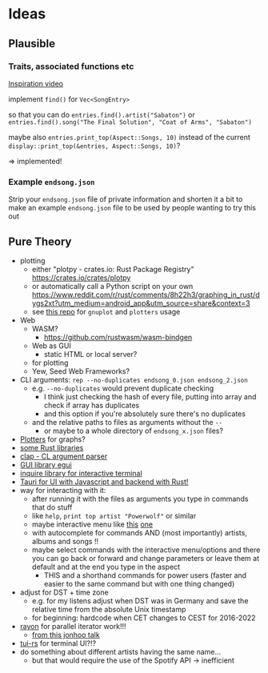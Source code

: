 # Ideas

## Plausible

### Traits, associated functions etc

[Inspiration video](https://youtu.be/bnnacleqg6k)

implement `find()` for `Vec<SongEntry>`

so that you can do `entries.find().artist("Sabaton")`
or `entries.find().song("The Final Solution", "Coat of Arms", "Sabaton")`

maybe also `entries.print_top(Aspect::Songs, 10)` instead of the current
`display::print_top(&entries, Aspect::Songs, 10)`?

=> implemented!

### Example `endsong.json`

Strip your `endsong.json` file of private information and shorten it a bit
to make an example `endsong.json` file to be used by people wanting to try this out

## Pure Theory

- plotting
  - either "plotpy - crates.io: Rust Package Registry" <https://crates.io/crates/plotpy>
  - or automatically call a Python script on your own <https://www.reddit.com/r/rust/comments/8h22h3/graphing_in_rust/dygs2xt?utm_medium=android_app&utm_source=share&context=3>
  - see [this repo](https://github.com/bheisler/cargo-criterion) for `gnuplot` and `plotters` usage
- Web
  - WASM?
    - <https://github.com/rustwasm/wasm-bindgen>
  - Web as GUI
    - static HTML or local server?
  - for plotting
  - Yew, Seed Web Frameworks?
- CLI arguments: `rep --no-duplicates endsong_0.json endsong_2.json`
  - e.g. `--no-duplicates` would prevent duplicate checking
    - I think just checking the hash of every file, putting into array and check if array has duplicates
    - and this option if you're absolutely sure there's no duplicates
  - and the relative paths to files as arguments without the `--`
    - or maybe to a whole directory of `endsong_x.json` files?
- [Plotters](https://old.reddit.com/r/rust/comments/ude3lz/plotters_is_back/) for graphs?
- [some Rust libraries](https://old.reddit.com/r/rust/comments/uevmnx/what_crates_would_you_consider_essential/)
- [clap - CL argument parser](https://docs.rs/clap/latest/clap/)
- [GUI library egui](https://old.reddit.com/r/rust/comments/ugefgv/egui_018_released/)
- [inquire library for interactive terminal](https://docs.rs/inquire/latest/inquire/)
- [Tauri for UI with Javascript and backend with Rust!](https://youtu.be/-X8evddpu7M)
- way for interacting with it:
  - after running it with the files as arguments you type in commands that do stuff
  - like `help`, `print top artist "Powerwolf"` or similar
  - maybe interactive menu like [this](https://code.visualstudio.com/api/extension-guides/color-theme#create-a-new-color-theme) [one](https://code.visualstudio.com/assets/api/extension-guides/color-theme/yocode-colortheme.png)
  - with autocomplete for commands AND (most importantly) artists, albums and songs !!
  - maybe select commands with the interactive menu/options and there you can go back or forward and change parameters or leave them at default and at the end you type in the aspect
    - THIS and a shorthand commands for power users (faster and easier to the same command but with one thing changed)
- adjust for DST + time zone
  - e.g. for my listens adjust when DST was in Germany and save the relative time from the absolute Unix timestamp
  - for beginning: hardcode when CET changes to CEST for 2016-2022
- [rayon](https://github.com/rayon-rs/rayon) for parallel iterator work!!!
  - [from this jonhoo talk](https://youtu.be/DnT-LUQgc7s?t=1516)
- [tui-rs](https://github.com/fdehau/tui-rs) for terminal UI?!?
- do something about different artists having the same name...
  - but that would require the use of the Spotify API -> inefficient
